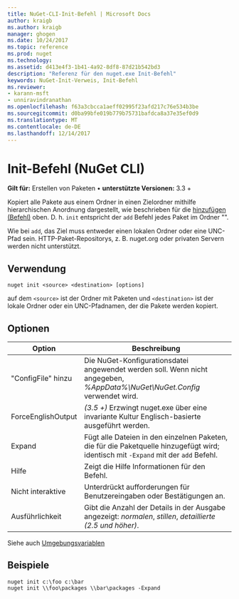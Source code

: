 ```yaml
---
title: NuGet-CLI-Init-Befehl | Microsoft Docs
author: kraigb
ms.author: kraigb
manager: ghogen
ms.date: 10/24/2017
ms.topic: reference
ms.prod: nuget
ms.technology: 
ms.assetid: d413e4f3-1b41-4a92-8df8-87d21b542bd3
description: "Referenz für den nuget.exe Init-Befehl"
keywords: NuGet-Init-Verweis, Init-Befehl
ms.reviewer:
- karann-msft
- unniravindranathan
ms.openlocfilehash: f63a3cbcca1aeff02995f23afd217c76e534b3be
ms.sourcegitcommit: d0ba99bfe019b779b75731bafdca8a37e35ef0d9
ms.translationtype: MT
ms.contentlocale: de-DE
ms.lasthandoff: 12/14/2017
---
```

# <a name="init-command-nuget-cli"></a>Init-Befehl (NuGet CLI)

**Gilt für:** Erstellen von Paketen &bullet; **unterstützte Versionen:** 3.3 +

Kopiert alle Pakete aus einem Ordner in einen Zielordner mithilfe hierarchischen Anordnung dargestellt, wie beschrieben für die [hinzufügen (Befehl)](#add) oben. D. h. `init` entspricht der `add` Befehl jedes Paket im Ordner "".

Wie bei `add`, das Ziel muss entweder einen lokalen Ordner oder eine UNC-Pfad sein. HTTP-Paket-Repositorys, z. B. nuget.org oder privaten Servern werden nicht unterstützt.

## <a name="usage"></a>Verwendung

```
nuget init <source> <destination> [options]
```

auf dem `<source>` ist der Ordner mit Paketen und `<destination>` ist der lokale Ordner oder ein UNC-Pfadnamen, der die Pakete werden kopiert.

## <a name="options"></a>Optionen

| Option | Beschreibung |
| --- | --- |
| "ConfigFile" hinzu | Die NuGet-Konfigurationsdatei angewendet werden soll. Wenn nicht angegeben, *%AppData%\NuGet\NuGet.Config* verwendet wird. |
| ForceEnglishOutput | *(3.5 +)*  Erzwingt nuget.exe über eine invariante Kultur Englisch-basierte ausgeführt werden. |
| Expand | Fügt alle Dateien in den einzelnen Paketen, die für die Paketquelle hinzugefügt wird; identisch mit `-Expand` mit der `add` Befehl. |
| Hilfe | Zeigt die Hilfe Informationen für den Befehl. |
| Nicht interaktive | Unterdrückt aufforderungen für Benutzereingaben oder Bestätigungen an. |
| Ausführlichkeit | Gibt die Anzahl der Details in der Ausgabe angezeigt: *normalen*, *stillen*, *detaillierte (2.5 und höher)*. |

Siehe auch [Umgebungsvariablen](cli-ref-environment-variables.md)

## <a name="examples"></a>Beispiele

```
nuget init c:\foo c:\bar
nuget init \\foo\packages \\bar\packages -Expand
```
